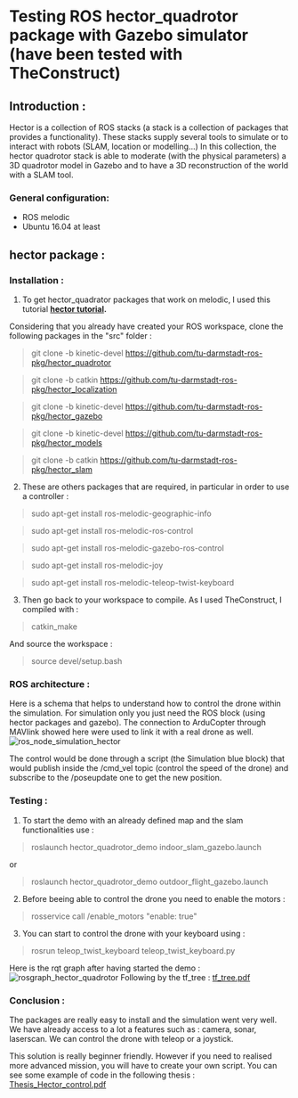 
# Testing ROS hector_quadrotor package with Gazebo simulator (have been tested with TheConstruct)

## Introduction :
Hector is a collection of ROS stacks (a stack is a collection of packages that provides a
functionality).
These stacks supply several tools to simulate or to interact with robots (SLAM, location
or modelling...)
In this collection, the hector quadrotor stack is able to moderate (with the physical parameters) a 3D quadrotor model in Gazebo and to have a 3D reconstruction of the world with
a SLAM tool.

### General configuration:
- ROS melodic
- Ubuntu 16.04 at least  


## hector package : 


### Installation :
1. To get hector_quadrator packages that work on melodic, I used this tutorial **[hector tutorial](https://github.com/basavarajnavalgund/hector-quadrotor).**

Considering that you already have created your ROS workspace, clone the following packages in the "src" folder :
> git clone -b kinetic-devel https://github.com/tu-darmstadt-ros-pkg/hector_quadrotor

> git clone -b catkin https://github.com/tu-darmstadt-ros-pkg/hector_localization

> git clone -b kinetic-devel https://github.com/tu-darmstadt-ros-pkg/hector_gazebo

> git clone -b kinetic-devel https://github.com/tu-darmstadt-ros-pkg/hector_models

> git clone -b catkin https://github.com/tu-darmstadt-ros-pkg/hector_slam

2. These are others packages that are required, in particular in order to use a controller : 
> sudo apt-get install ros-melodic-geographic-info

> sudo apt-get install ros-melodic-ros-control

> sudo apt-get install ros-melodic-gazebo-ros-control

> sudo apt-get install ros-melodic-joy

> sudo apt-get install ros-melodic-teleop-twist-keyboard


3. Then go back to your workspace to compile. As I used TheConstruct, I compiled with :  
> catkin_make

And source the workspace :

> source devel/setup.bash 

### ROS architecture :

Here is a schema that helps to understand how to control the drone within the simulation. For simulation only you just need the ROS block (using hector packages and gazebo). 
The connection to ArduCopter through MAVlink showed here were used to link it with a real drone as well.
<br>
![ros_node_simulation_hector](https://user-images.githubusercontent.com/47387835/109682712-91f45b80-7b76-11eb-8c2b-fbd4d721ede6.PNG)
<br>

The control would be done through a script (the Simulation blue block) that would publish inside the /cmd_vel topic (control the speed of the drone) and subscribe to the /poseupdate one to get the new position.


### Testing : 

1. To start the demo with an already defined map and the slam functionalities use : 
> roslaunch hector_quadrotor_demo indoor_slam_gazebo.launch

or
> roslaunch hector_quadrotor_demo outdoor_flight_gazebo.launch

2. Before beeing able to control the drone you need to enable the motors :
> rosservice call /enable_motors "enable: true"

3. You can start to control the drone with your keyboard using :
> rosrun teleop_twist_keyboard teleop_twist_keyboard.py

Here is the rqt graph after having started the demo : 
![rosgraph_hector_quadrotor](https://user-images.githubusercontent.com/47387835/109857762-ef5dda80-7c52-11eb-8ede-f93b0a7233c5.png)
Following by the tf_tree :
[tf_tree.pdf](https://github.com/Lazarius2160/Projet_P5_Trousseau_Camba/files/6082625/tf_tree.pdf)

### Conclusion : 

 The packages are really easy to install and the simulation went very well.
 We have already access to a lot a features such as : camera, sonar, laserscan. 
 We can control the drone with teleop or a joystick.
 
 This solution is really beginner friendly. 
 However if you need to realised more advanced mission, you will have to create your own script. You can see some example of code in the following thesis :
 [Thesis_Hector_control.pdf](https://github.com/Lazarius2160/Projet_P5_Trousseau_Camba/files/6082694/Thesis_Hector_control.pdf)

 
 
 

